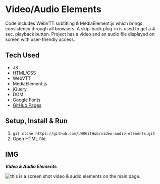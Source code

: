 # Video/Audio Elements
Code includes WebVTT subtitling & MediaElement.js which brings consistency through all browsers. A skip-back plug-in is used to get a 4 sec. playback button. Project has a video and an audio file displayed on screen with user-friendly access.


## Tech Used
- JS
- HTML/CSS
- WebVTT
- MediaElement.js
- jQuery 
- DOM
- Google Fonts
- [GitHub Pages](https://lwrgithub.github.io/video-audio-elements/)


## Setup, Install & Run
1. `git clone https://github.com/LWRGitHub/video-audio-elements.git`
2. Open HTML file


## IMG

***Video & Audio Elements***

<img src="https://raw.githubusercontent.com/LWRGitHub/tech-conf-site/main/video-audio-project.jpg" alt="this is a screen shot video & audio elements on the main page.">